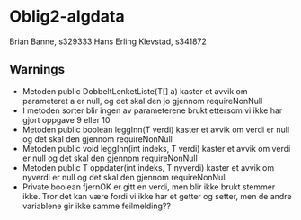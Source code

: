 # Oblig2-algdata
 
 Brian Banne, s329333
 Hans Erling Klevstad, s341872
 
 
 ## Warnings
 
 * Metoden public DobbeltLenketListe(T[] a) kaster et avvik om parameteret a 
 er null, og det skal den jo gjennom requireNonNull
 * I metoden sorter blir ingen av parameterene brukt ettersom vi ikke har gjort oppgave 9 eller 10
 * Metoden public boolean leggInn(T verdi) kaster et avvik om verdi er null og det skal den gjennom requireNonNull
 * Metoden public void leggInn(int indeks, T verdi) kaster et avvik om verdi er null og det skal den gjennom requireNonNull
 * Metoden public T oppdater(int indeks, T nyverdi) kaster et avvik om nyverdi er null og det skal den gjennom requireNonNull
 * Private boolean fjernOK er gitt en verdi, men blir ikke brukt stemmer ikke. Tror det kan være fordi vi ikke har et getter og setter, men de andre variablene gir ikke samme feilmelding??
 
